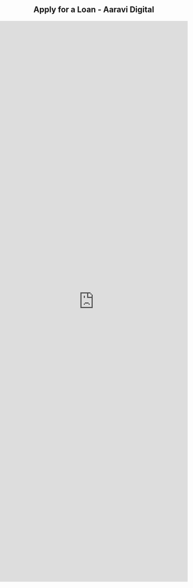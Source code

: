 <!DOCTYPE html>
<html lang="en">
<head>
  <meta charset="UTF-8">
  <meta name="viewport" content="width=device-width, initial-scale=1.0">
  <title>Apply for a Loan - Aaravi Digital</title>
</head>
<body style="margin: 0; padding: 0;">

  <h2 style="text-align:center;">Apply for a Loan - Aaravi Digital</h2>

  <iframe 
    src="https://docs.google.com/forms/d/e/1FAIpQLSev9A1LwaAgbVUJqmkG58wNZmYB-u3AKjTYx-N8SfT7ZqtxJQ/viewform?embedded=true" 
    width="100%" 
    height="1500" 
    frameborder="0" 
    marginheight="0" 
    marginwidth="0"
    style="border:none; display:block; margin:auto;">
    Loading…
  </iframe>

</body>
</html>
